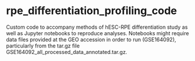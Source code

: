 # rpe_differentiation_profiling_code
Custom code to accompany methods of hESC-RPE differentiation study as well as Jupyter notebooks to reproduce analyses. Notebooks might require data files provided at the GEO accession in order to run (GSE164092), particularly from the tar.gz file GSE164092_all_processed_data_annotated.tar.gz.
